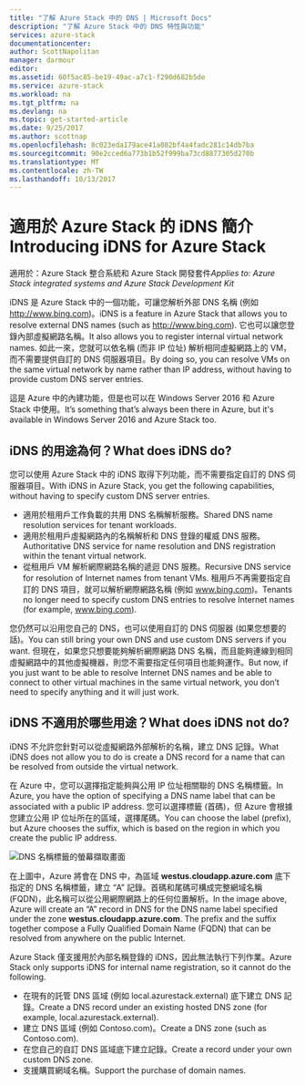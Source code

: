 ```yaml
---
title: "了解 Azure Stack 中的 DNS | Microsoft Docs"
description: "了解 Azure Stack 中的 DNS 特性與功能"
services: azure-stack
documentationcenter: 
author: ScottNapolitan
manager: darmour
editor: 
ms.assetid: 60f5ac85-be19-49ac-a7c1-f290d682b5de
ms.service: azure-stack
ms.workload: na
ms.tgt_pltfrm: na
ms.devlang: na
ms.topic: get-started-article
ms.date: 9/25/2017
ms.author: scottnap
ms.openlocfilehash: 8c023eda179ace41a082bf4a4fadc281c14db7ba
ms.sourcegitcommit: 90e2cced6a773b1b52f999ba73cd8877305d270b
ms.translationtype: MT
ms.contentlocale: zh-TW
ms.lasthandoff: 10/13/2017
---
```

# <a name="introducing-idns-for-azure-stack"></a><span data-ttu-id="69487-103">適用於 Azure Stack 的 iDNS 簡介</span><span class="sxs-lookup"><span data-stu-id="69487-103">Introducing iDNS for Azure Stack</span></span>

<span data-ttu-id="69487-104">適用於：Azure Stack 整合系統和 Azure Stack 開發套件</span><span class="sxs-lookup"><span data-stu-id="69487-104">*Applies to: Azure Stack integrated systems and Azure Stack Development Kit*</span></span>

<span data-ttu-id="69487-105">iDNS 是 Azure Stack 中的一個功能，可讓您解析外部 DNS 名稱 (例如 http://www.bing.com)。</span><span class="sxs-lookup"><span data-stu-id="69487-105">iDNS is a feature in Azure Stack that allows you to resolve external DNS names (such as http://www.bing.com).</span></span>
<span data-ttu-id="69487-106">它也可以讓您登錄內部虛擬網路名稱。</span><span class="sxs-lookup"><span data-stu-id="69487-106">It also allows you to register internal virtual network names.</span></span> <span data-ttu-id="69487-107">如此一來，您就可以依名稱 (而非 IP 位址) 解析相同虛擬網路上的 VM，而不需要提供自訂的 DNS 伺服器項目。</span><span class="sxs-lookup"><span data-stu-id="69487-107">By doing so, you can resolve VMs on the same virtual network by name rather than IP address, without having to provide custom DNS server entries.</span></span>

<span data-ttu-id="69487-108">這是 Azure 中的內建功能，但是也可以在 Windows Server 2016 和 Azure Stack 中使用。</span><span class="sxs-lookup"><span data-stu-id="69487-108">It’s something that’s always been there in Azure, but it's available in Windows Server 2016 and Azure Stack too.</span></span>

## <a name="what-does-idns-do"></a><span data-ttu-id="69487-109">iDNS 的用途為何？</span><span class="sxs-lookup"><span data-stu-id="69487-109">What does iDNS do?</span></span>
<span data-ttu-id="69487-110">您可以使用 Azure Stack 中的 iDNS 取得下列功能，而不需要指定自訂的 DNS 伺服器項目。</span><span class="sxs-lookup"><span data-stu-id="69487-110">With iDNS in Azure Stack, you get the following capabilities, without having to specify custom DNS server entries.</span></span>

* <span data-ttu-id="69487-111">適用於租用戶工作負載的共用 DNS 名稱解析服務。</span><span class="sxs-lookup"><span data-stu-id="69487-111">Shared DNS name resolution services for tenant workloads.</span></span>
* <span data-ttu-id="69487-112">適用於租用戶虛擬網路內的名稱解析和 DNS 登錄的權威 DNS 服務。</span><span class="sxs-lookup"><span data-stu-id="69487-112">Authoritative DNS service for name resolution and DNS registration within the tenant virtual network.</span></span>
* <span data-ttu-id="69487-113">從租用戶 VM 解析網際網路名稱的遞迴 DNS 服務。</span><span class="sxs-lookup"><span data-stu-id="69487-113">Recursive DNS service for resolution of Internet names from tenant VMs.</span></span> <span data-ttu-id="69487-114">租用戶不再需要指定自訂的 DNS 項目，就可以解析網際網路名稱 (例如 www.bing.com)。</span><span class="sxs-lookup"><span data-stu-id="69487-114">Tenants no longer need to specify custom DNS entries to resolve Internet names (for example, www.bing.com).</span></span>

<span data-ttu-id="69487-115">您仍然可以沿用您自己的 DNS，也可以使用自訂的 DNS 伺服器 (如果您想要的話)。</span><span class="sxs-lookup"><span data-stu-id="69487-115">You can still bring your own DNS and use custom DNS servers if you want.</span></span> <span data-ttu-id="69487-116">但現在，如果您只想要能夠解析網際網路 DNS 名稱，而且能夠連線到相同虛擬網路中的其他虛擬機器，則您不需要指定任何項目也能夠運作。</span><span class="sxs-lookup"><span data-stu-id="69487-116">But now, if you just want to be able to resolve Internet DNS names and be able to connect to other virtual machines in the same virtual network, you don’t need to specify anything and it will just work.</span></span>

## <a name="what-does-idns-not-do"></a><span data-ttu-id="69487-117">iDNS 不適用於哪些用途？</span><span class="sxs-lookup"><span data-stu-id="69487-117">What does iDNS not do?</span></span>
<span data-ttu-id="69487-118">iDNS 不允許您針對可以從虛擬網路外部解析的名稱，建立 DNS 記錄。</span><span class="sxs-lookup"><span data-stu-id="69487-118">What iDNS does not allow you to do is create a DNS record for a name that can be resolved from outside the virtual network.</span></span>

<span data-ttu-id="69487-119">在 Azure 中，您可以選擇指定能夠與公用 IP 位址相關聯的 DNS 名稱標籤。</span><span class="sxs-lookup"><span data-stu-id="69487-119">In Azure, you have the option of specifying a DNS name label that can be associated with a public IP address.</span></span> <span data-ttu-id="69487-120">您可以選擇標籤 (首碼)，但 Azure 會根據您建立公用 IP 位址所在的區域，選擇尾碼。</span><span class="sxs-lookup"><span data-stu-id="69487-120">You can choose the label (prefix), but Azure chooses the suffix, which is based on the region in which you create the public IP address.</span></span>

![DNS 名稱標籤的螢幕擷取畫面](media/azure-stack-understanding-dns-in-tp2/image3.png)

<span data-ttu-id="69487-122">在上圖中，Azure 將會在 DNS 中，為區域 **westus.cloudapp.azure.com** 底下指定的 DNS 名稱標籤，建立 “A” 記錄。首碼和尾碼可構成完整網域名稱 (FQDN)，此名稱可以從公用網際網路上的任何位置解析。</span><span class="sxs-lookup"><span data-stu-id="69487-122">In the image above, Azure will create an “A” record in DNS for the DNS name label specified under the zone **westus.cloudapp.azure.com**. The prefix and the suffix together compose a Fully Qualified Domain Name (FQDN) that can be resolved from anywhere on the public Internet.</span></span>

<span data-ttu-id="69487-123">Azure Stack 僅支援用於內部名稱登錄的 iDNS，因此無法執行下列作業。</span><span class="sxs-lookup"><span data-stu-id="69487-123">Azure Stack only supports iDNS for internal name registration, so it cannot do the following.</span></span>

* <span data-ttu-id="69487-124">在現有的託管 DNS 區域 (例如 local.azurestack.external) 底下建立 DNS 記錄。</span><span class="sxs-lookup"><span data-stu-id="69487-124">Create a DNS record under an existing hosted DNS zone (for example, local.azurestack.external).</span></span>
* <span data-ttu-id="69487-125">建立 DNS 區域 (例如 Contoso.com)。</span><span class="sxs-lookup"><span data-stu-id="69487-125">Create a DNS zone (such as Contoso.com).</span></span>
* <span data-ttu-id="69487-126">在您自己的自訂 DNS 區域底下建立記錄。</span><span class="sxs-lookup"><span data-stu-id="69487-126">Create a record under your own custom DNS zone.</span></span>
* <span data-ttu-id="69487-127">支援購買網域名稱。</span><span class="sxs-lookup"><span data-stu-id="69487-127">Support the purchase of domain names.</span></span>

